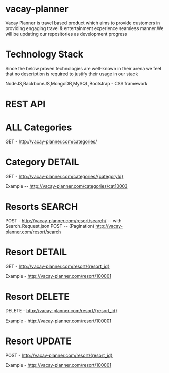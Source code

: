 # vacay-planner

Vacay Planner is travel based product which aims to provide customers in providing engaging travel & entertainment experience seamless manner.We will be updating our repositories as development progress

Technology Stack
=================

Since the below proven technologies are well-known in their arena we feel that no description is required to justify their usage in our stack

NodeJS,BackboneJS,MongoDB,MySQL,Bootstrap - CSS framework 


REST API 
========

ALL Categories
=================

GET - http://vacay-planner.com/categories/

Category DETAIL
===============

GET - http://vacay-planner.com/categories/{categoryId}
	
Example -- http://vacay-planner.com/categories/cat10003


Resorts SEARCH
===============


POST - http://vacay-planner.com/resort/search/
	-- with Search_Request.json
POST -- (Pagination) http://vacay-planner.com/resort/search

Resort DETAIL
==============

GET - http://vacay-planner.com/resort/{resort_id}

Example - http://vacay-planner.com/resort/100001


Resort DELETE
==============

DELETE - http://vacay-planner.com/resort/{resort_id}

Example - http://vacay-planner.com/resort/100001


Resort UPDATE
==============

POST - http://vacay-planner.com/resort/{resort_id}

Example - http://vacay-planner.com/resort/100001
